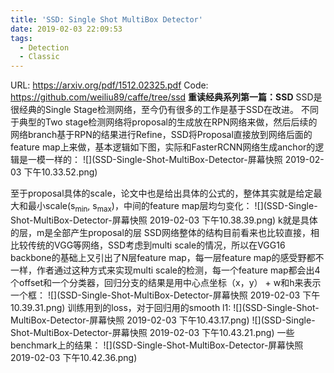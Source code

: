 ```yaml
---
title: 'SSD: Single Shot MultiBox Detector'
date: 2019-02-03 22:09:53
tags:
  - Detection
  - Classic
---
```

URL: https://arxiv.org/pdf/1512.02325.pdf
Code: https://github.com/weiliu89/caffe/tree/ssd
**重读经典系列第一篇：SSD**
SSD是很经典的Single Stage检测网络，至今仍有很多的工作是基于SSD在改进。
不同于典型的Two stage检测网络将proposal的生成放在RPN网络来做，然后后续的网络branch基于RPN的结果进行Refine，SSD将Proposal直接放到网络后面的feature map上来做，基本逻辑如下图，实际和FasterRCNN网络生成anchor的逻辑是一模一样的：
![](SSD-Single-Shot-MultiBox-Detector-屏幕快照 2019-02-03 下午10.33.52.png)

至于proposal具体的scale，论文中也是给出具体的公式的，整体其实就是给定最大和最小scale(s<sub>min</sub>, s<sub>max</sub>)，中间的feature map层均匀变化：
![](SSD-Single-Shot-MultiBox-Detector-屏幕快照 2019-02-03 下午10.38.39.png)
k就是具体的层，m是全部产生proposal的层
SSD网络整体的结构目前看来也比较直接，相比较传统的VGG等网络，SSD考虑到multi scale的情况，所以在VGG16 backbone的基础上又引出了N层feature map，每一层feature map的感受野都不一样，作者通过这种方式来实现multi scale的检测，每一个feature map都会出4个offset和一个分类器，回归分支的结果是用中心点坐标（x，y） + w和h来表示一个框：
![](SSD-Single-Shot-MultiBox-Detector-屏幕快照 2019-02-03 下午10.39.31.png)
训练用到的loss，对于回归用的smooth l1:
![](SSD-Single-Shot-MultiBox-Detector-屏幕快照 2019-02-03 下午10.43.17.png)
![](SSD-Single-Shot-MultiBox-Detector-屏幕快照 2019-02-03 下午10.43.21.png)
一些benchmark上的结果：
![](SSD-Single-Shot-MultiBox-Detector-屏幕快照 2019-02-03 下午10.42.36.png)
